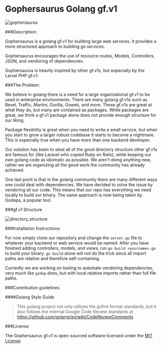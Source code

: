 Gophersaurus Golang gf.v1
=============================

![gophersaurus](https://git.target.com/gophersaurus/art/raw/master/gophersaurus.png)

###Description:

Gophersaurus is a golang gf.v1 for building large web services. It provides a more structured approach to building go services.

Gophersaurus encourages the use of resource routes, Models, Controllers, JSON, and vendoring of dependencies.

Gophersaurus is heavily inspired by other gf.v1s, but especially by the Larvel PHP gf.v1.

###The Problem:

We believe in golang there is a need for a large organizational gf.v1 to be used in enterprise environments. There are many golang gf.v1s such as Revel, Traffic, Martini, Gorilla, Goweb, and more. These gf.v1s are great at what they do, but many are contained as packages. While packages are great, we think a gf.v1 package alone does not provide enough structure for our liking.

Package flexibility is great when you need to write a small service, but when you start to grow a larger robust codebase it starts to become a nightmare. This is especially true when you have more than one backend developer.

Our solution has been to steal all of the good directory structure other gf.v1s are famous for (like Laravel who copied Ruby on Rails), while keeping our own golang code as idiomatic as possible. We aren’t doing anything new, rather we are organizing all the good work the community has already achieved.

One last point is that in the golang community there are many different ways one could deal with dependencies. We have decided to solve the issue by vendoring all our code. This means that our repo has everything we need locally to build our binary. The same approach is now being taken by Godeps, a popular tool.

###gf.v1 Structure

![directory_structure](https://git.target.com/gophersaurus/art/raw/master/directory_structure.png)

###Installation Instructions:

For now simply clone our repository and change the `server.go` file to whatever your backend or web service would be named. After you have finished adding controllers, models, and views, run `go build <yourname>.go` to build your binary. `go build` alone will not do the trick since all import paths are relative and therefore self-containing.

Currently we are working on tooling to automate vendoring dependencies, very much like `godep` does, but with local relative imports rather than full file paths.

###Contribution guidelines

####Golang Style Guide

> This golang project not only utilizes the gofmt format standards, but it also follows the internal Google Code Review standards at https://github.com/golang/go/wiki/CodeReviewComments

###License

The Gophersaurus gf.v1 is open-sourced software licensed under the [MIT License](http://opensource.org/licenses/MIT)

